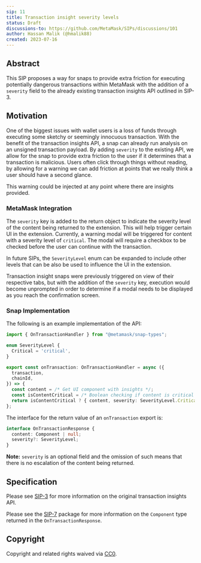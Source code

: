 ```yaml
---
sip: 11
title: Transaction insight severity levels
status: Draft
discussions-to: https://github.com/MetaMask/SIPs/discussions/101
author: Hassan Malik (@hmalik88)
created: 2023-07-16
---
```


## Abstract

This SIP proposes a way for snaps to provide extra friction for executing potentially dangerous transactions within MetaMask with the addition of a `severity` field to the already existing transaction insights API outlined in SIP-3.

## Motivation

One of the biggest issues with wallet users is a loss of funds through executing some sketchy or seemingly innocuous transaction. With the benefit of the transaction insights API, a snap can already run analysis on an unsigned transaction payload. By adding `severity` to the existing API, we allow for the snap to provide extra friction to the user if it determines that a transaction is malicious. Users often click through things without reading, by allowing for a warning we can add friction at points that we really think a user should have a second glance.

This warning could be injected at any point where there are insights provided.

### MetaMask Integration

The `severity` key is added to the return object to indicate the severity level of the content being returned to the extension. This will help trigger certain UI in the extension. Currently, a warning modal will be triggered for content with a severity level of `critical`. The modal will require a checkbox to be checked before the user can continue with the transaction.

In future SIPs, the `SeverityLevel` enum can be expanded to include other levels that can be also be used to influence the UI in the extension.

Transaction insight snaps were previously triggered on view of their respective tabs, but with the addition of the `severity` key, execution would become unprompted in order to determine if a modal needs to be displayed as you reach the confirmation screen.

### Snap Implementation

The following is an example implementation of the API:

```typescript
import { OnTransactionHandler } from "@metamask/snap-types";

enum SeverityLevel {
  Critical = 'critical',
}

export const onTransaction: OnTransactionHandler = async ({
  transaction,
  chainId,
}) => {
  const content = /* Get UI component with insights */;
  const isContentCritical = /* Boolean checking if content is critical */
  return isContentCritical ? { content, severity: SeverityLevel.Critical } : { content };
};
```

The interface for the return value of an `onTransaction` export is:

```typescript
interface OnTransactionResponse {
  content: Component | null;
  severity?: SeverityLevel;
}
```

**Note:** `severity` is an optional field and the omission of such means that there is no escalation of the content being returned.

## Specification

Please see [SIP-3](https://github.com/MetaMask/SIPs/blob/main/SIPS/sip-3.md) for more information on the original transaction insights API.

Please see the [SIP-7](https://github.com/MetaMask/SIPs/blob/main/SIPS/sip-7.md) package for more information on the `Component` type returned in the `OnTransactionResponse`.

## Copyright

Copyright and related rights waived via [CC0](../LICENSE).
